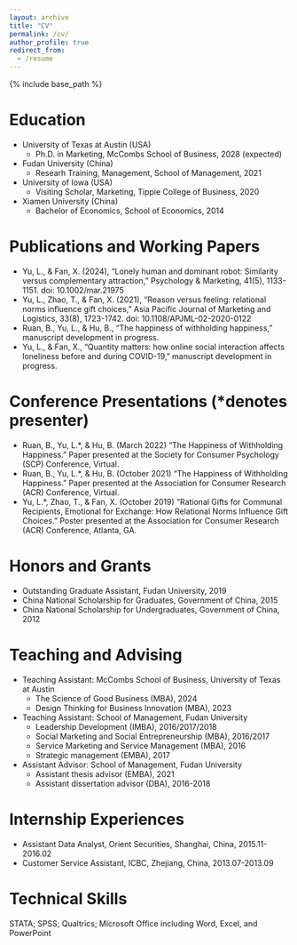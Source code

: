 ```yaml
---
layout: archive
title: "CV"
permalink: /cv/
author_profile: true
redirect_from:
  - /resume
---
```


{% include base_path %}

Education
======
* University of Texas at Austin (USA)
  * Ph.D. in Marketing, McCombs School of Business, 2028 (expected)
* Fudan University (China)
  * Researh Training, Management, School of Management, 2021
* University of Iowa (USA)
  * Visiting Scholar, Marketing, Tippie College of Business, 2020
* Xiamen University (China)
  * Bachelor of Economics, School of Economics, 2014

Publications and Working Papers
======
* Yu, L., & Fan, X. (2024), “Lonely human and dominant robot: Similarity versus
  complementary attraction,” Psychology & Marketing, 41(5), 1133-1151. doi:
  10.1002/mar.21975
* Yu, L., Zhao, T., & Fan, X. (2021), “Reason versus feeling: relational norms influence
  gift choices,” Asia Pacific Journal of Marketing and Logistics, 33(8), 1723-1742. doi:
  10.1108/APJML-02-2020-0122
* Ruan, B., Yu, L., & Hu, B., “The happiness of withholding happiness,” manuscript
  development in progress.
* Yu, L., & Fan, X., “Quantity matters: how online social interaction affects loneliness
  before and during COVID-19,” manuscript development in progress.

Conference Presentations (*denotes presenter)
======
* Ruan, B., Yu, L.*, & Hu, B. (March 2022) “The Happiness of Withholding Happiness.”
  Paper presented at the Society for Consumer Psychology (SCP) Conference, Virtual.
* Ruan, B., Yu, L.*, & Hu, B. (October 2021) “The Happiness of Withholding Happiness.”
  Paper presented at the Association for Consumer Research (ACR) Conference, Virtual.
* Yu, L.*, Zhao, T., & Fan, X. (October 2019) “Rational Gifts for Communal Recipients,
  Emotional for Exchange: How Relational Norms Influence Gift Choices.” Poster presented
  at the Association for Consumer Research (ACR) Conference, Atlanta, GA.

Honors and Grants
======
* Outstanding Graduate Assistant, Fudan University, 2019
* China National Scholarship for Graduates, Government of China, 2015
* China National Scholarship for Undergraduates, Government of China, 2012

Teaching and Advising
======
* Teaching Assistant: McCombs School of Business, University of Texas at Austin
  * The Science of Good Business (MBA), 2024
  * Design Thinking for Business Innovation (MBA), 2023
* Teaching Assistant: School of Management, Fudan University
  * Leadership Development (IMBA), 2016/2017/2018
  * Social Marketing and Social Entrepreneurship (MBA), 2016/2017
  * Service Marketing and Service Management (MBA), 2016
  * Strategic management (EMBA), 2017
* Assistant Advisor: School of Management, Fudan University
  * Assistant thesis advisor (EMBA), 2021
  * Assistant dissertation advisor (DBA), 2016-2018
 
Internship Experiences
======
* Assistant Data Analyst, Orient Securities, Shanghai, China, 2015.11-2016.02
* Customer Service Assistant, ICBC, Zhejiang, China, 2013.07-2013.09

Technical Skills
======
  STATA; SPSS; Qualtrics; Microsoft Office including Word, Excel, and PowerPoint
